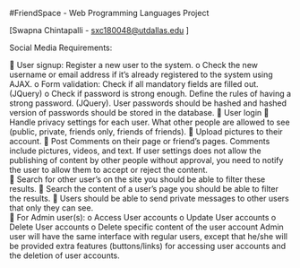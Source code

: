 #FriendSpace - Web Programming Languages Project

[Swapna Chintapalli - sxc180048@utdallas.edu ]

Social Media Requirements:

	User signup: Register a new user to the system. 
o	Check the new username or email address if it’s already registered to the system using AJAX. 
o	Form validation: Check if all mandatory fields are filled out. (JQuery)
o	Check if password is strong enough. Define the rules of having a strong password. (JQuery). User passwords should be hashed and hashed version of passwords should be stored in the database.
	User login
	Handle privacy settings for each user. What other people are allowed to see (public, private, friends only, friends of friends).
	Upload pictures to their account.
	Post Comments on their page or friend’s pages. Comments include pictures, videos, and text. If user settings does not allow the publishing of content by other people without approval, you need to notify the user to allow them to accept or reject the content.  
	Search for other user’s on the site you should be able to filter these results.
	Search the content of a user’s page you should be able to filter the results.
	Users should be able to send private messages to other users that only they can see.  
	For Admin user(s):
o	Access User accounts
o	Update User accounts
o	Delete User accounts
o	Delete specific content of the user account
Admin user will have the same interface with regular users, except that he/she will be provided extra features (buttons/links) for accessing user accounts and the deletion of user accounts.
